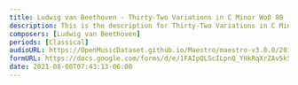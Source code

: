 ```yaml
---
title: Ludwig van Beethoven - Thirty-Two Variations in C Minor WoO 80 (11)
description: This is the description for Thirty-Two Variations in C Minor WoO 80 by Ludwig van Beethoven
composers: [Ludwig van Beethoven]
periods: [Classical]
audioURL: https://OpenMusicDataset.github.io/Maestro/maestro-v3.0.0/2015/MIDI-Unprocessed_R2_D2-12-13-15_mid--AUDIO-from_mp3_12_R2_2015_wav--1.midi
formURL: https://docs.google.com/forms/d/e/1FAIpQLScILpnQ_YHkRqXrZAv5kSsIAHa3wHa2aEmcNs5H51-cUwzgfQ/viewform
date: 2021-08-08T07:43:13-06:00
---
```

